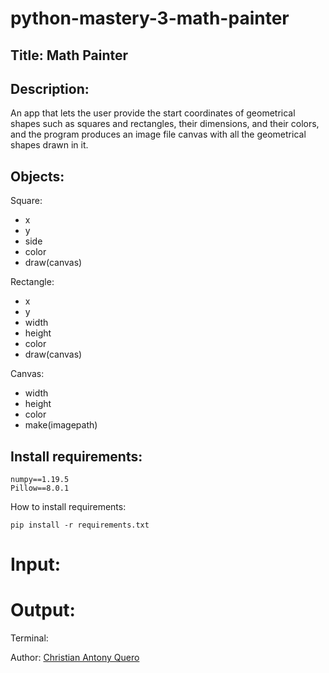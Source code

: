 # python-mastery-3-math-painter

## Title: Math Painter
## Description:
An app that lets the user provide the start coordinates of geometrical shapes such as
squares and rectangles, their dimensions, and their colors, and the program produces an image file canvas with all
the geometrical shapes drawn in it.

## Objects:
Square:
- x
- y
- side
- color
- draw(canvas)

Rectangle:
- x
- y
- width
- height
- color
- draw(canvas)

Canvas:
- width
- height
- color
- make(imagepath)

## Install requirements:
```
numpy==1.19.5
Pillow==8.0.1
```

How to install requirements:
```
pip install -r requirements.txt
```

# Input:
# Output:
Terminal:


Author: [Christian Antony Quero](https://www.linkedin.com/in/christianquero/)
